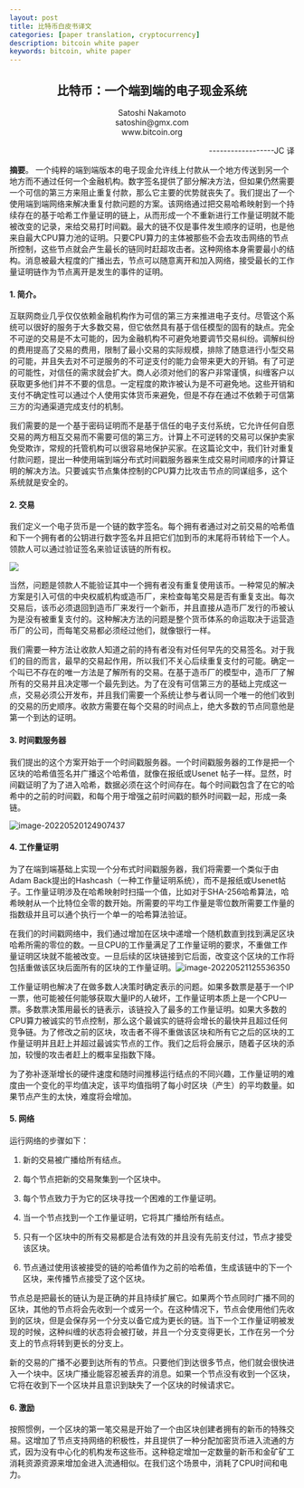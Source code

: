 ```yaml
---
layout: post
title: 比特币白皮书译文
categories: [paper translation, cryptocurrency]
description: bitcoin white paper
keywords: bitcoin, white paper
---
```


  <h2 align="center">比特币：一个端到端的电子现金系统</h2>

<center>Satoshi Nakamoto</center>
<center>satoshin@gmx.com</center>
<center>www.bitcoin.org</center>
<p align="right">
    ------------------JC 译
</p>



**摘要**。 一个纯粹的端到端版本的电子现金允许线上付款从一个地方传送到另一个地方而不通过任何一个金融机构。数字签名提供了部分解决方法，但如果仍然需要一个可信的第三方来阻止重复付款，那么它主要的优势就丧失了。我们提出了一个使用端到端网络来解决重复付款问题的方案。该网络通过把交易哈希映射到一个持续存在的基于哈希工作量证明的链上，从而形成一个不重新进行工作量证明就不能被改变的记录，来给交易打时间戳。最大的链不仅是事件发生顺序的证明，也是他来自最大CPU算力池的证明。只要CPU算力的主体被那些不会去攻击网络的节点所控制，这些节点就会产生最长的链同时赶超攻击者。这种网络本身需要最小的结构。消息被最大程度的广播出去，节点可以随意离开和加入网络，接受最长的工作量证明链作为节点离开是发生的事件的证明。



#### 1. 	简介。

互联网商业几乎仅仅依赖金融机构作为可信的第三方来推进电子支付。尽管这个系统可以很好的服务于大多数交易，但它依然具有基于信任模型的固有的缺点。完全不可逆的交易是不太可能的，因为金融机构不可避免地要调节交易纠纷。调解纠纷的费用提高了交易的费用，限制了最小交易的实际规模，排除了随意进行小型交易的可能，并且失去对不可逆服务的不可逆支付的能力会带来更大的开销。有了可逆的可能性，对信任的需求就会扩大。商人必须对他们的客户非常谨慎，纠缠客户以获取更多他们并不不要的信息。一定程度的欺诈被认为是不可避免地。这些开销和支付不确定性可以通过个人使用实体货币来避免，但是不存在通过不依赖于可信第三方的沟通渠道完成支付的机制。

​		我们需要的是一个基于密码证明而不是基于信任的电子支付系统，它允许任何自愿交易的两方相互交易而不需要可信的第三方。计算上不可逆转的交易可以保护卖家免受欺诈，常规的托管机构可以很容易地保护买家。在这篇论文中，我们针对重复付款问题，提出一种使用端到端分布式时间戳服务器来生成交易时间顺序的计算证明的解决方法。只要诚实节点集体控制的CPU算力比攻击节点的同谋组多，这个系统就是安全的。



#### 2.	交易

我们定义一个电子货币是一个链的数字签名。每个拥有者通过对之前交易的哈希值和下一个拥有者的公钥进行数字签名并且把它们加到币的末尾将币转给下一个人。领款人可以通过验证签名来验证该链的所有权。

![](https://cdn.jsdelivr.net/gh/yangjucai/yangjucai.github.io@main/images/postspostsimage-20220519202033553.png)

​		当然，问题是领款人不能验证其中一个拥有者没有重复使用该币。一种常见的解决方案是引入可信的中央权威机构或造币厂，来检查每笔交易是否有重复支出。每次交易后，该币必须退回到造币厂来发行一个新币，并且直接从造币厂发行的币被认为是没有被重复支付的。这种解决方法的问题是整个货币体系的命运取决于运营造币厂的公司，而每笔交易都必须经过他们，就像银行一样。

​		我们需要一种方法让收款人知道之前的持有者没有对任何早先的交易签名。对于我们的目的而言，最早的交易起作用，所以我们不关心后续重复支付的可能。确定一个叫已不存在的唯一方法是了解所有的交易。在基于造币厂的模型中，造币厂了解所有的交易并且决定哪一个最先到达。为了在没有可信第三方的基础上完成这一点，交易必须公开发布，并且我们需要一个系统让参与者认同一个唯一的他们收到的交易的历史顺序。收款方需要在每个交易的时间点上，绝大多数的节点同意他是第一个到达的证明。



#### 3.	时间戳服务器

我们提出的这个方案开始于一个时间戳服务器。一个时间戳服务器的工作是把一个区块的哈希值签名并广播这个哈希值，就像在报纸或Usenet 帖子一样。显然，时间戳证明了为了进入哈希，数据必须在这个时间存在。每个时间戳包含了在它的哈希中的之前的时间戳，和每个用于增强之前时间戳的额外时间戳一起，形成一条链。

![image-20220520124907437](https://cdn.jsdelivr.net/gh/yangjucai/yangjucai.github.io@main/images/postsimage-20220520124907437.png)

#### 4.	工作量证明

为了在端到端基础上实现一个分布式时间戳服务器，我们将需要一个类似于由Adam Back提出的Hashcash（一种工作量证明系统），而不是报纸或Usenet帖子。工作量证明涉及在哈希映射时扫描一个值，比如对于SHA-256哈希算法，哈希映射从一个比特位全零的数开始。所需要的平均工作量是零位数所需要工作量的指数级并且可以通个执行一个单一的哈希算法验证。

​		在我们的时间戳网络中，我们通过增加在区块中递增一个随机数直到找到满足区块哈希所需的零位的数。一旦CPU的工作量满足了工作量证明的要求，不重做工作量证明区块就不能被改变。一旦后续的区块链接到它后面，改变这个区块的工作将包括重做该区块后面所有的区块的工作量证明。
​							![image-20220521125536350](https://cdn.jsdelivr.net/gh/yangjucai/yangjucai.github.io@main/images/postsimage-20220521125536350.png)

​		工作量证明也解决了在做多数人决策时确定表示的问题。如果多数票是基于一个IP一票，他可能被任何能够获取大量IP的人破坏，工作量证明本质上是一个CPU一票。多数票决策用最长的链表示，该链投入了最多的工作量证明。如果大多数的CPU算力被诚实的节点控制，那么这个最诚实的链将会增长的最快并且超过任何竞争链。为了修改之前的区块，攻击者不得不重做该区块和所有它之后的区块的工作量证明并且赶上并超过最诚实节点的工作。我们之后将会展示，随着子区块的添加，较慢的攻击者赶上的概率呈指数下降。

​		为了弥补逐渐增长的硬件速度和随时间推移运行结点的不同兴趣，工作量证明的难度由一个变化的平均值决定，该平均值指明了每小时区块（产生）的平均数量。如果节点产生的太快，难度将会增加。

#### 5.	网络

运行网络的步骤如下：

1. 新的交易被广播给所有结点。

2. 每个节点把新的交易聚集到一个区块中。

3. 每个节点致力于为它的区块寻找一个困难的工作量证明。

4. 当一个节点找到一个工作量证明，它将其广播给所有结点。

5. 只有一个区块中的所有交易都是合法有效的并且没有先前支付过，节点才接受该区块。

6. 节点通过使用该被接受的链的哈希值作为之前的哈希值，生成该链中的下一个区块，来传播节点接受了这个区块。

​        节点总是把最长的链认为是正确的并且持续扩展它。如果两个节点同时广播不同的区块，其他的节点将会先收到一个或另一个。在这种情况下，节点会使用他们先收到的区块，但是会保存另一个分支以备它成为更长的链。当下一个工作量证明被发现的时候，这种纠缠的状态将会被打破，并且一个分支变得更长，工作在另一个分支上的节点将转到更长的分支上。

​		新的交易的广播不必要到达所有的节点。只要他们到达很多节点，他们就会很快进入一个块中。区块广播业能容忍被丢弃的消息。如果一个节点没有收到一个区块，它将在收到下一个区块并且意识到缺失了一个区块的时候请求它。

#### 6.	激励

按照惯例，一个区块的第一笔交易是开始了一个由区块创建者拥有的新币的特殊交易。这增加了节点支持网络的积极性，并且提供了一种分配加密货币进入流通的方式，因为没有中心化的机构发布这些币。这种稳定增加一定数量的新币和金矿矿工消耗资源资源来增加金进入流通相似。在我们这个场景中，消耗了CPU时间和电力。

​		

   


